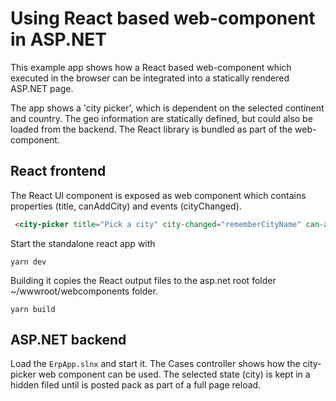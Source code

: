 # Using React based web-component in ASP.NET

This example app shows how a React based web-component which executed in the browser can be integrated into a statically rendered ASP.NET page. 

The app shows a 'city picker', which is dependent on the selected continent and country. The geo information are statically defined, but could also be loaded from the backend. 
The React library is bundled as part of the web-component. 

## React frontend

The React UI component is exposed as web component which contains properties (title, canAddCity) and events (cityChanged). 
```html
 <city-picker title="Pick a city" city-changed="rememberCityName" can-add-city="true" /
```


Start the standalone react app with
```
yarn dev
```
                      
Building it copies the React output files to the asp.net root folder ~/wwwroot/webcomponents folder. 
```
yarn build
```

## ASP.NET backend
Load the ```ErpApp.slnx``` and start it. The Cases controller shows how the city-picker web component can be used. The selected state (city) is kept in a hidden filed until is posted pack as part of a full page reload. 

